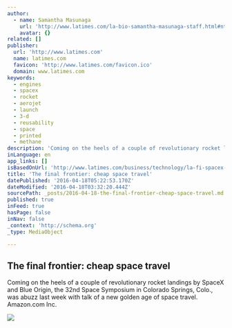 ```yaml
---
author:
  - name: Samantha Masunaga
    url: 'http://www.latimes.com/la-bio-samantha-masunaga-staff.html#nt=byline'
    avatar: {}
related: []
publisher:
  url: 'http://www.latimes.com'
  name: latimes.com
  favicon: 'http://www.latimes.com/favicon.ico'
  domain: www.latimes.com
keywords:
  - engines
  - spacex
  - rocket
  - aerojet
  - launch
  - 3-d
  - reusability
  - space
  - printed
  - methane
description: 'Coming on the heels of a couple of revolutionary rocket landings by SpaceX and Blue Origin, the 32nd Space Symposium in Colorado Springs, Colo., was abuzz last week with talk of a new golden age of space travel. Amazon.com Inc.'
inLanguage: en
app_links: []
isBasedOnUrl: 'http://www.latimes.com/business/technology/la-fi-spacex-rocket-science-20160417-story.html'
title: 'The final frontier: cheap space travel'
datePublished: '2016-04-18T05:22:53.170Z'
dateModified: '2016-04-18T03:32:20.444Z'
sourcePath: _posts/2016-04-18-the-final-frontier-cheap-space-travel.md
published: true
inFeed: true
hasPage: false
inNav: false
_context: 'http://schema.org'
_type: MediaObject

---
```

<article style=""><h1>The final frontier: cheap space travel</h1><p>Coming on the heels of a couple of revolutionary rocket landings by SpaceX and Blue Origin, the 32nd Space Symposium in Colorado Springs, Colo., was abuzz last week with talk of a new golden age of space travel. Amazon.com Inc.</p><img src="http://www.trbimg.com/img-57124d6d/turbine/la-fi-spacex-rocket-science-20160417" /></article>